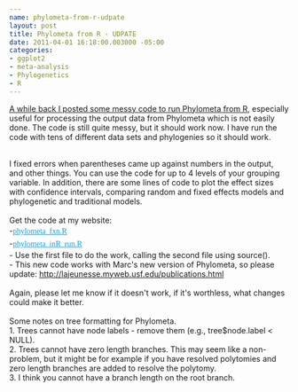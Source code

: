 ```yaml
--- 
name: phylometa-from-r-udpate
layout: post
title: Phylometa from R - UDPATE
date: 2011-04-01 16:18:00.003000 -05:00
categories: 
- ggplot2
- meta-analysis
- Phylogenetics
- R
---
```

<a href="http://r-ecology.blogspot.com/2010/12/phylogenetic-meta-analysis-in-r-using.html">A while back I posted some messy code to run Phylometa from R</a>, especially useful for processing the output data from Phylometa which is not easily done. The code is still quite messy, but it should work now. I have run the code with tens of different data sets and phylogenies so it should work. <br /><div><br /></div><div>I fixed errors when parentheses came up against numbers in the output, and other things. You can use the code for up to 4 levels of your grouping variable. In addition, there are some lines of code to plot the effect sizes with confidence intervals, comparing random and fixed effects models and phylogenetic and traditional models.&nbsp;</div><div><br /></div><div>Get the code at my website:</div><div>-<span class="Apple-style-span" style="color: #333333; font-family: Georgia, 'Bitstream Charter', serif; font-size: 14px; line-height: 23px;"><a href="https://gist.github.com/939970" style="border-bottom-width: 0px; border-color: initial; border-left-width: 0px; border-right-width: 0px; border-style: initial; border-top-width: 0px; color: #1c9bdc; font-style: inherit; font-weight: inherit; margin-bottom: 0px; margin-left: 0px; margin-right: 0px; margin-top: 0px; outline-color: initial; outline-style: initial; outline-width: 0px; padding-bottom: 0px; padding-left: 0px; padding-right: 0px; padding-top: 0px; text-decoration: underline; vertical-align: baseline;" target="_blank">phylometa_fxn.R</a></span></div><div>-<span class="Apple-style-span" style="color: #333333; font-family: Georgia, 'Bitstream Charter', serif; font-size: 14px; line-height: 23px;"><a href="https://gist.github.com/939971" style="border-bottom-width: 0px; border-color: initial; border-left-width: 0px; border-right-width: 0px; border-style: initial; border-top-width: 0px; color: #1c9bdc; font-style: inherit; font-weight: inherit; margin-bottom: 0px; margin-left: 0px; margin-right: 0px; margin-top: 0px; outline-color: initial; outline-style: initial; outline-width: 0px; padding-bottom: 0px; padding-left: 0px; padding-right: 0px; padding-top: 0px; text-decoration: underline; vertical-align: baseline;" target="_blank">phylometa_inR_run.R</a></span></div><div>- Use the first file to do the work, calling the second file using source().<br />- This new code works with Marc's new version of Phylometa, so please update:&nbsp;http://lajeunesse.myweb.usf.edu/publications.html</div><div><br /></div><div>Again, please let me know if it doesn't work, if it's worthless, what changes could make it better.<br /><br />Some notes on tree formatting for Phylometa. <br />1.&nbsp;Trees cannot have node labels - remove them (e.g., tree$node.label &lt; NULL).<br />2. Trees cannot have zero length branches. This may seem like a non-problem, but it might be for example if you have resolved polytomies and zero length branches are added to resolve the polytomy.<br />3. I think you cannot have a branch length on the root branch.<br /><br /></div>
